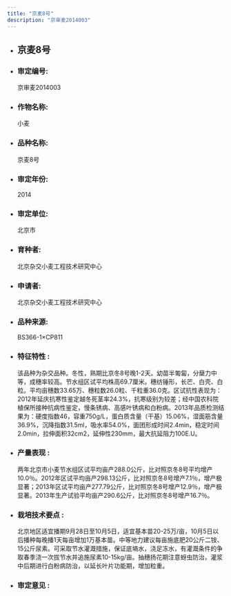 ```yaml
---
title: "京麦8号"
description: "京审麦2014003"
---
```

* ## 京麦8号
* ###  审定编号:  
   京审麦2014003

*  ### 作物名称:  
   小麦

*   ###  品种名称: 
    京麦8号

*   ### 审定年份: 
    2014

*   ### 审定单位:  
    北京市

*   ### 育种者:  
    北京杂交小麦工程技术研究中心

*   ### 申请者:  
    北京杂交小麦工程技术研究中心

*   ### 品种来源:  
    BS366-1×CP811

*   ### 特征特性 : 
    该品种为杂交品种。冬性，熟期比京冬8号晚1-2天。幼苗半匍匐，分蘖力中等，成穗率较高。节水组区试平均株高69.7厘米。穗纺锤形，长芒、白壳、白粒。平均亩穗数33.65万、穗粒数26.0粒、千粒重36.0克。区试抗性表现为：2012年延庆抗寒性鉴定越冬死茎率24.3%，抗寒级别为较差；经中国农科院植保所接种抗病性鉴定，慢条锈病、高感叶锈病和白粉病。2013年品质检测结果为：硬度指数46，容重750g/L，蛋白质含量（干基）15.06%，湿面筋含量36.9%，沉降指数31.5ml，吸水率54.0%，面团形成时间2.4min，稳定时间2.0min，拉伸面积32cm2，延伸性230mm，最大抗延阻力100E.U。

*   ### 产量表现 : 
    两年北京市小麦节水组区试平均亩产288.0公斤，比对照京冬8号平均增产10.0％。2012年区试平均亩产298.13公斤，比对照京冬8号增产7.1％，增产极显著；2013年区试平均亩产277.79公斤，比对照京冬8号增产12.9％，增产极显著。2013年生产试验平均亩产290.6公斤，比对照京冬8号增产16.7％。

*   ### 栽培技术要点 : 
    北京地区适宜播期9月28日至10月5日，适宜基本苗20-25万/亩，10月5日以后播种每晚播1天每亩增加1万基本苗。中等地力建议每亩施底肥20公斤二铵、15公斤尿素。可采取节水灌溉措施，保证底墒水，浇足冻水，有灌溉条件的争取春季浇一次拔节水并追施尿素10-15kg/亩。抽穗扬花期注意蚜虫防治，灌浆中后期进行白粉病防治，以延长叶片功能期，增加粒重。

*   ### 审定意见 : 
    
